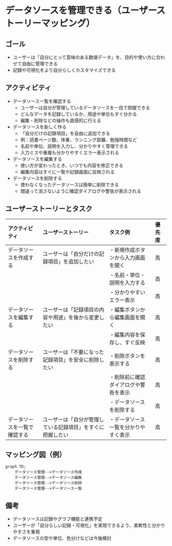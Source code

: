 # データソースを管理できる（ユーザーストーリーマッピング）

## ゴール
- ユーザーは「自分にとって意味のある数値データ」を、目的や使い方に合わせて自由に管理できる
- 記録や可視化をより自分らしくカスタマイズできる

## アクティビティ
- データソース一覧を確認する
  - ユーザーは自分が管理しているデータソースを一目で把握できる
  - どんなデータを記録しているか、用途や単位もすぐ分かる
  - 編集・削除などの操作も直感的に行える
- データソースを新しく作る
  - 「自分だけの記録項目」を自由に追加できる
  - 例：読書ページ数、体重、ランニング距離、勉強時間など
  - 名前や単位、説明を入力し、分かりやすく管理できる
  - 入力ミスや重複も分かりやすくエラー表示される
- データソースを編集する
  - 使い方が変わったとき、いつでも内容を修正できる
  - 編集内容はすぐに一覧や記録画面に反映される
- データソースを削除する
  - 使わなくなったデータソースは簡単に削除できる
  - 間違って消さないように確認ダイアログや警告が表示される

## ユーザーストーリーとタスク
| アクティビティ         | ユーザーストーリー                                                                 | タスク例                                  | 優先度 |
|:----------------------|:----------------------------------------------------------------------------------|:------------------------------------------|:------|
| データソースを作成する | ユーザーは「自分だけの記録項目」を追加したい                                      | ・新規作成ボタンから入力画面を開く         | 高    |
|                       |                                                                                  | ・名前・単位・説明を入力する               | 高    |
|                       |                                                                                  | ・分かりやすいエラー表示                   | 高    |
| データソースを編集する | ユーザーは「記録項目の内容や用途」を後から変更したい                              | ・編集ボタンから編集画面を開く             | 高    |
|                       |                                                                                  | ・編集内容を保存し、すぐ反映               | 高    |
| データソースを削除する | ユーザーは「不要になった記録項目」を安全に削除したい                              | ・削除ボタンを表示する                     | 高    |
|                       |                                                                                  | ・削除前に確認ダイアログや警告を表示        | 高    |
|                       |                                                                                  | ・データソースを削除する                   | 高    |
| データソースを一覧で確認する | ユーザーは「自分が管理している記録項目」をすぐに把握したい                  | ・データソース一覧を分かりやすく表示       | 高    |

## マッピング図（例）
```mermaid
graph TD;
    データソース管理-->データソース作成
    データソース管理-->データソース編集
    データソース管理-->データソース削除
    データソース管理-->データソース一覧
```

## 備考
- データソースは記録やグラフ機能と連携予定
- ユーザーが「自分らしい記録・可視化」を実現できるよう、柔軟性と分かりやすさを重視
- データソースの型や単位、色分けなどは今後検討

